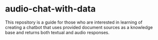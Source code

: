 # audio-chat-with-data
This repository is a guide for those who are interested in learning of creating a chatbot that uses provided document sources as a knowledge base and returns both textual and audio responses.
